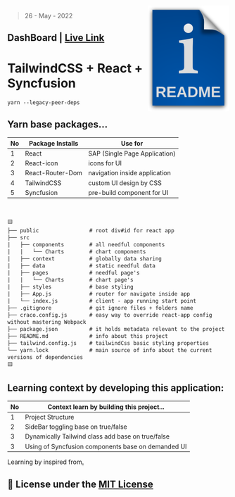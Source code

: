 <img src="./src/data/readme.png" style='width:185px' align="right" />

> 26 - May - 2022 

## DashBoard | [Live Link][link]

# TailwindCSS + React + Syncfusion

```
yarn --legacy-peer-deps
```

## Yarn base packages...
|No| Package Installs   | Use for                       |
|--|--------------------|-------------------------------|
| 1| React              | SAP (Single Page Application) |
| 2| React-icon         | icons for UI                  |
| 3| React-Router-Dom   | navigation inside application |
| 4| TailwindCSS        | custom UI design by CSS       |
| 5| Syncfusion         | pre-build component for UI    |



<br/>


    🟨
    ├── public                # root div#id for react app
    ├── src
    |   ├── components        # all needful components 
    |   |   └── Charts        # chart components
    |   ├── context           # globally data sharing
    |   ├── data              # static needful data
    |   ├── pages             # needful page's
    |   |   └── Charts        # chart page's
    |   ├── styles            # base styling
    |   ├── App.js            # router for navigate inside app
    |   └── index.js          # client - app running start point
    ├── .gitignore            # git ignore files + folders name
    ├── craco.config.js       # easy way to override react-app config without mastering Webpack
    ├── package.json          # it holds metadata relevant to the project
    ├── README.md             # info about this project 
    ├── tailwind.config.js    # tailwindCss basic styling properties
    └── yarn.lock             # main source of info about the current versions of dependencies
    🟨


## Learning context by developing this application:
|No| Context learn by building this project...          | 
|--|----------------------------------------------------|
| 1| Project Structure                                  | 
| 2| SideBar toggling base on true/false                | 
| 3| Dynamically Tailwind class add base on true/false  | 
| 3| Using of Syncfusion components base on demanded UI | 



Learning by inspired from[.](https://youtu.be/jx5hdo50a2M)



## 📜 License under the [MIT License](license)


[link]: www